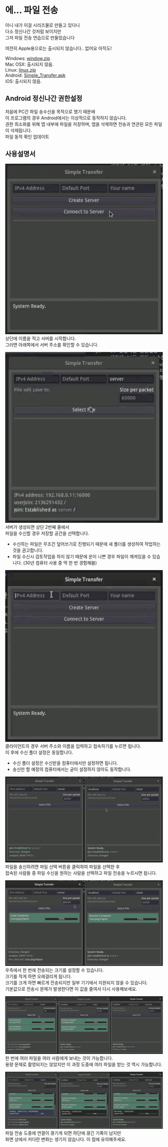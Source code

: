 # 에... 파일 전송
아니 내가 이걸 시리즈물로 만들고 있다니  
다소 정신나간 것처럼 보이지만  
그저 파일 전송 연습으로 만들었습니다

여전히 Apple용으로는 출시되지 않습니다.. 없어요 아직도!

Windows: [window.zip](https://github.com/is2you2/ehh_transfer/raw/master/data/window.zip)  
Mac OSX: 출시되지 않음.  
Linux: [linux.zip](https://github.com/is2you2/ehh_transfer/raw/master/data/linux.zip)  
Android: [Simple_Transfer.apk](https://github.com/is2you2/ehh_transfer/raw/master/data/Simple%20Transfer.apk)  
iOS: 출시되지 않음.

## Android 정신나간 권한설정
처음에 PC간 파일 송수신을 목적으로 했기 때문에  
이 프로그램의 경우 Android에서는 이상적으로 동작하지 않습니다.  
권한 최소화를 위해 앱 내부에 파일을 저장하며, 앱을 삭제하면 전송과 연관된 모든 파일이 삭제됩니다.  
파일 동작 확인 업데이트

## 사용설명서
![server_first](data/server_first.gif)  
상단에 이름을 적고 서버를 시작합니다.  
그러면 아래쪽에서 서버 주소를 확인할 수 있습니다.

![server_second](data/server_second.gif)  
서버가 생성되면 상단 2번째 줄에서  
파일을 수신할 경우 저장할 공간을 선택합니다.

* 수신하는 파일은 무조건 덮어쓰기로 진행되기 때문에 새 폴더를 생성하여 작업하는 것을 권고합니다.
* 파일 수신시 검토작업을 하지 않기 때문에 운이 나쁜 경우 파일이 깨져있을 수 있습니다. (30년 컴퓨터 사용 중 딱 한 번 경험해봄)

![client](data/client.gif)  
클라이언트의 경우 서버 주소와 이름을 입력하고 접속하기를 누르면 됩니다.  
이 후에 수신 폴더 설정은 동일합니다.

* 수신 폴더 설정은 수신받을 컴퓨터에서만 설정하면 됩니다.
* 송신만 할 예정의 컴퓨터에서는 굳이 설정하지 않아도 동작합니다.

![send_normal](data/send.gif)  
파일을 송신하려면 파일 선택 버튼을 클릭하여 파일을 선택한 후  
접속된 사람들 중 파일 수신을 원하는 사람을 선택하고 파일 전송을 누르시면 됩니다.

![send_custom_size](data/send_pkt.gif)  
우측에서 한 번에 전송되는 크기를 설정할 수 있습니다.  
크기를 작게 하면 오래걸리게 됩니다.  
크기를 크게 하면 빠르게 전송되지만 일부 기기에서 지원되지 않을 수 있습니다.  
기본값으로 전송시 문제가 발생한다면 이 값을 줄여서 다시 사용해보세요.

![multi_action](data/multi.gif)  
한 번에 여러 파일을 여러 사람에게 보내는 것이 가능합니다.  
용량 문제로 촬영되지는 않았지만 이 과정 도중에 여러 파일을 받는 것 역시 가능합니다.  

![disconnected](data/disconnected.gif)  
파일 전송 도중에 연결이 끊기게 되면 하단에 끊긴 기록이 남지만  
화면 상에서 커다란 변화는 생기지 않습니다. 이 점에 유의해주세요.